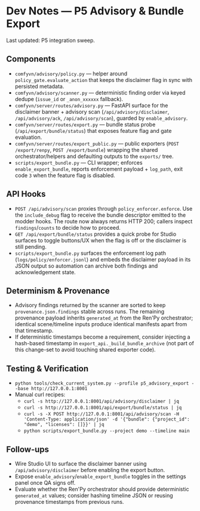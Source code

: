 # Dev Notes — P5 Advisory & Bundle Export

Last updated: P5 integration sweep.

## Components

- `comfyvn/advisory/policy.py` — helper around `policy_gate.evaluate_action` that keeps the disclaimer flag in sync with persisted metadata.
- `comfyvn/advisory/scanner.py` — deterministic finding order via keyed dedupe (`issue_id` or `_anon_xxxxxx` fallback).
- `comfyvn/server/routes/advisory.py` — FastAPI surface for the disclaimer banner + advisory scan (`/api/advisory/disclaimer`, `/api/advisory/ack`, `/api/advisory/scan`), guarded by `enable_advisory`.
- `comfyvn/server/routes/export.py` — bundle status probe (`/api/export/bundle/status`) that exposes feature flag and gate evaluation.
- `comfyvn/server/routes/export_public.py` — public exporters (`POST /export/renpy`, `POST /export/bundle`) wrapping the shared orchestrator/helpers and defaulting outputs to the `exports/` tree.
- `scripts/export_bundle.py` — CLI wrapper; enforces `enable_export_bundle`, reports enforcement payload + `log_path`, exit code `3` when the feature flag is disabled.

## API Hooks

- `POST /api/advisory/scan` proxies through `policy_enforcer.enforce`. Use the `include_debug` flag to receive the bundle descriptor emitted to the modder hooks. The route now always returns HTTP 200; callers inspect `findings`/`counts` to decide how to proceed.
- `GET /api/export/bundle/status` provides a quick probe for Studio surfaces to toggle buttons/UX when the flag is off or the disclaimer is still pending.
- `scripts/export_bundle.py` surfaces the enforcement log path (`logs/policy/enforcer.jsonl`) and embeds the disclaimer payload in its JSON output so automation can archive both findings and acknowledgement state.

## Determinism & Provenance

- Advisory findings returned by the scanner are sorted to keep `provenance.json.findings` stable across runs. The remaining provenance payload inherits `generated_at` from the Ren'Py orchestrator; identical scene/timeline inputs produce identical manifests apart from that timestamp.
- If deterministic timestamps become a requirement, consider injecting a hash-based timestamp in `export_api._build_bundle_archive` (not part of this change-set to avoid touching shared exporter code).

## Testing & Verification

- `python tools/check_current_system.py --profile p5_advisory_export --base http://127.0.0.1:8001`
- Manual curl recipes:
  - `curl -s http://127.0.0.1:8001/api/advisory/disclaimer | jq`
  - `curl -s http://127.0.0.1:8001/api/export/bundle/status | jq`
  - `curl -s -X POST http://127.0.0.1:8001/api/advisory/scan -H 'Content-Type: application/json' -d '{"bundle": {"project_id": "demo", "licenses": []}}' | jq`
  - `python scripts/export_bundle.py --project demo --timeline main`

## Follow-ups

- Wire Studio UI to surface the disclaimer banner using `/api/advisory/disclaimer` before enabling the export button.
- Expose `enable_advisory`/`enable_export_bundle` toggles in the settings panel once QA signs off.
- Evaluate whether the Ren'Py orchestrator should provide deterministic `generated_at` values; consider hashing timeline JSON or reusing provenance timestamps from previous runs.
